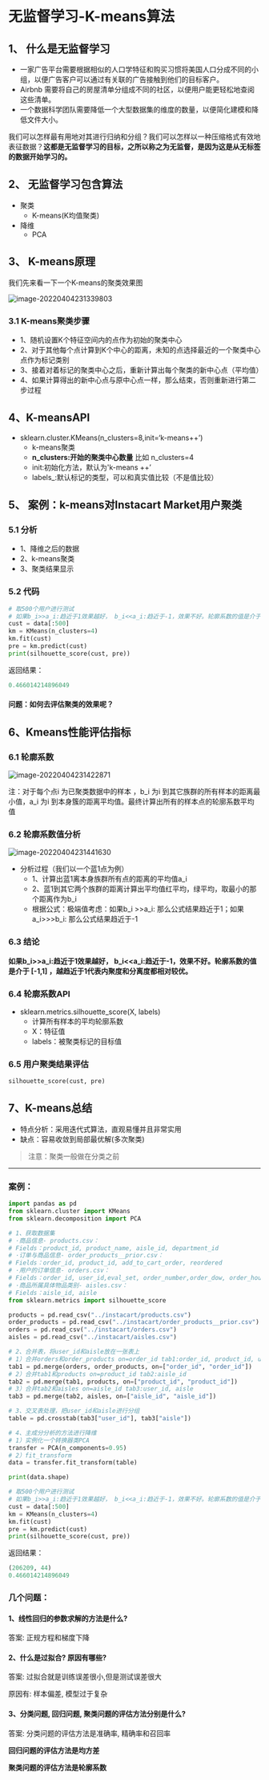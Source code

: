 # 无监督学习-K-means算法

## 1、 什么是无监督学习

- 一家广告平台需要根据相似的人口学特征和购买习惯将美国人口分成不同的小组，以便广告客户可以通过有关联的广告接触到他们的目标客户。
- Airbnb 需要将自己的房屋清单分组成不同的社区，以便用户能更轻松地查阅这些清单。
- 一个数据科学团队需要降低一个大型数据集的维度的数量，以便简化建模和降低文件大小。

我们可以怎样最有用地对其进行归纳和分组？我们可以怎样以一种压缩格式有效地表征数据？**这都是无监督学习的目标，之所以称之为无监督，是因为这是从无标签的数据开始学习的。**

## 2、 无监督学习包含算法

- 聚类
  - K-means(K均值聚类)
- 降维
  - PCA

## 3、 K-means原理

我们先来看一下一个K-means的聚类效果图

![image-20220404231339803](C:\Users\Administrator\AppData\Roaming\Typora\typora-user-images\image-20220404231339803.png)

### 3.1 K-means聚类步骤

- 1、随机设置K个特征空间内的点作为初始的聚类中心
- 2、对于其他每个点计算到K个中心的距离，未知的点选择最近的一个聚类中心点作为标记类别
- 3、接着对着标记的聚类中心之后，重新计算出每个聚类的新中心点（平均值）
- 4、如果计算得出的新中心点与原中心点一样，那么结束，否则重新进行第二步过程

## 4、K-meansAPI

- sklearn.cluster.KMeans(n_clusters=8,init=‘k-means++’)
  - k-means聚类
  - **n_clusters:开始的聚类中心数量** 比如 n_clusters=4
  - init:初始化方法，默认为'k-means ++’
  - labels_:默认标记的类型，可以和真实值比较（不是值比较）

## 5、 案例：k-means对Instacart Market用户聚类

### 5.1 分析

- 1、降维之后的数据
- 2、k-means聚类
- 3、聚类结果显示

### 5.2 代码

```python
# 取500个用户进行测试
# 如果b_i>>a_i:趋近于1效果越好， b_i<<a_i:趋近于-1，效果不好。轮廓系数的值是介于 [-1,1] ，越趋近于1代表内聚度和分离度都相对较优。
cust = data[:500]
km = KMeans(n_clusters=4)
km.fit(cust)
pre = km.predict(cust)
print(silhouette_score(cust, pre))
```

返回结果：

```python
0.466014214896049
```



#### 问题：如何去评估聚类的效果呢？

## 6、Kmeans性能评估指标

### 6.1 轮廓系数

![image-20220404231422871](C:\Users\Administrator\AppData\Roaming\Typora\typora-user-images\image-20220404231422871.png)

注：对于每个点i 为已聚类数据中的样本 ，b_i 为i 到其它族群的所有样本的距离最小值，a_i 为i 到本身簇的距离平均值。最终计算出所有的样本点的轮廓系数平均值

### 6.2 轮廓系数值分析

![image-20220404231441630](C:\Users\Administrator\AppData\Roaming\Typora\typora-user-images\image-20220404231441630.png)

- 分析过程（我们以一个蓝1点为例）
  - 1、计算出蓝1离本身族群所有点的距离的平均值a_i
  - 2、蓝1到其它两个族群的距离计算出平均值红平均，绿平均，取最小的那个距离作为b_i
  - 根据公式：极端值考虑：如果b_i >>a_i: 那么公式结果趋近于1；如果a_i>>>b_i: 那么公式结果趋近于-1

### 6.3 结论

**如果b_i>>a_i:趋近于1效果越好， b_i<<a_i:趋近于-1，效果不好。轮廓系数的值是介于 [-1,1] ，越趋近于1代表内聚度和分离度都相对较优。**

### 6.4 轮廓系数API

- sklearn.metrics.silhouette_score(X, labels)
  - 计算所有样本的平均轮廓系数
  - X：特征值
  - labels：被聚类标记的目标值

### 6.5 用户聚类结果评估

```python
silhouette_score(cust, pre)
```

## 7、K-means总结

- 特点分析：采用迭代式算法，直观易懂并且非常实用
- 缺点：容易收敛到局部最优解(多次聚类)

> 注意：聚类一般做在分类之前

---



### 案例：

```python
import pandas as pd
from sklearn.cluster import KMeans
from sklearn.decomposition import PCA

# 1、获取数据集
# ·商品信息- products.csv：
# Fields：product_id, product_name, aisle_id, department_id
# ·订单与商品信息- order_products__prior.csv：
# Fields：order_id, product_id, add_to_cart_order, reordered
# ·用户的订单信息- orders.csv：
# Fields：order_id, user_id,eval_set, order_number,order_dow, order_hour_of_day, days_since_prior_order
# ·商品所属具体物品类别- aisles.csv：
# Fields：aisle_id, aisle
from sklearn.metrics import silhouette_score

products = pd.read_csv("../instacart/products.csv")
order_products = pd.read_csv("../instacart/order_products__prior.csv")
orders = pd.read_csv("../instacart/orders.csv")
aisles = pd.read_csv("../instacart/aisles.csv")

# 2、合并表，将user_id和aisle放在一张表上
# 1）合并orders和order_products on=order_id tab1:order_id, product_id, user_id
tab1 = pd.merge(orders, order_products, on=["order_id", "order_id"])
# 2）合并tab1和products on=product_id tab2:aisle_id
tab2 = pd.merge(tab1, products, on=["product_id", "product_id"])
# 3）合并tab2和aisles on=aisle_id tab3:user_id, aisle
tab3 = pd.merge(tab2, aisles, on=["aisle_id", "aisle_id"])

# 3、交叉表处理，把user_id和aisle进行分组
table = pd.crosstab(tab3["user_id"], tab3["aisle"])

# 4、主成分分析的方法进行降维
# 1）实例化一个转换器类PCA
transfer = PCA(n_components=0.95)
# 2）fit_transform
data = transfer.fit_transform(table)

print(data.shape)

# 取500个用户进行测试
# 如果b_i>>a_i:趋近于1效果越好， b_i<<a_i:趋近于-1，效果不好。轮廓系数的值是介于 [-1,1] ，越趋近于1代表内聚度和分离度都相对较优。
cust = data[:500]
km = KMeans(n_clusters=4)
km.fit(cust)
pre = km.predict(cust)
print(silhouette_score(cust, pre))
```



返回结果：

```python
(206209, 44)
0.466014214896049
```



### 几个问题：

#### 1、线性回归的参数求解的方法是什么?

答案: 正规方程和梯度下降

#### 2、什么是过拟合? 原因有哪些?

答案: 过拟合就是训练误差很小,但是测试误差很大

 原因有: 样本偏差, 模型过于复杂

#### 3、分类问题, 回归问题, 聚类问题的评估方法分别是什么?

答案: 分类问题的评估方法是准确率, 精确率和召回率

**回归问题的评估方法是均方差**

**聚类问题的评估方法是轮廓系数**